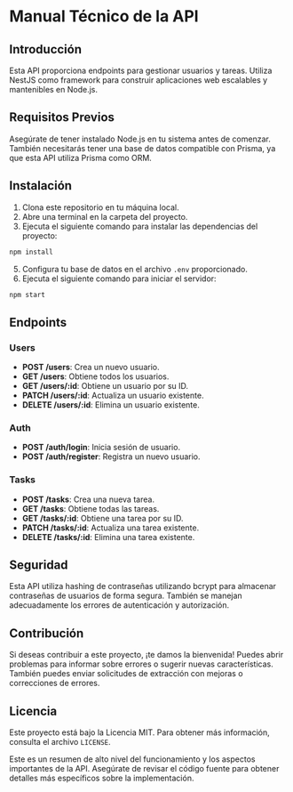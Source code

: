 # Manual Técnico de la API

## Introducción

Esta API proporciona endpoints para gestionar usuarios y tareas. Utiliza NestJS como framework para construir aplicaciones web escalables y mantenibles en Node.js.

## Requisitos Previos

Asegúrate de tener instalado Node.js en tu sistema antes de comenzar. También necesitarás tener una base de datos compatible con Prisma, ya que esta API utiliza Prisma como ORM.

## Instalación

1. Clona este repositorio en tu máquina local.
2. Abre una terminal en la carpeta del proyecto.
3. Ejecuta el siguiente comando para instalar las dependencias del proyecto:
```JavaScript
npm install
```
5. Configura tu base de datos en el archivo `.env` proporcionado.
6. Ejecuta el siguiente comando para iniciar el servidor:
```JavaScript
npm start
```
## Endpoints

### Users

- **POST /users**: Crea un nuevo usuario.
- **GET /users**: Obtiene todos los usuarios.
- **GET /users/:id**: Obtiene un usuario por su ID.
- **PATCH /users/:id**: Actualiza un usuario existente.
- **DELETE /users/:id**: Elimina un usuario existente.

### Auth

- **POST /auth/login**: Inicia sesión de usuario.
- **POST /auth/register**: Registra un nuevo usuario.

### Tasks

- **POST /tasks**: Crea una nueva tarea.
- **GET /tasks**: Obtiene todas las tareas.
- **GET /tasks/:id**: Obtiene una tarea por su ID.
- **PATCH /tasks/:id**: Actualiza una tarea existente.
- **DELETE /tasks/:id**: Elimina una tarea existente.

## Seguridad

Esta API utiliza hashing de contraseñas utilizando bcrypt para almacenar contraseñas de usuarios de forma segura. También se manejan adecuadamente los errores de autenticación y autorización.

## Contribución

Si deseas contribuir a este proyecto, ¡te damos la bienvenida! Puedes abrir problemas para informar sobre errores o sugerir nuevas características. También puedes enviar solicitudes de extracción con mejoras o correcciones de errores.

## Licencia

Este proyecto está bajo la Licencia MIT. Para obtener más información, consulta el archivo `LICENSE`.

Este es un resumen de alto nivel del funcionamiento y los aspectos importantes de la API. Asegúrate de revisar el código fuente para obtener detalles más específicos sobre la implementación.
